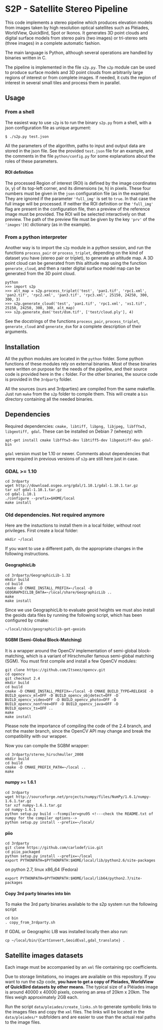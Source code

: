 # S2P - Satellite Stereo Pipeline

This code implements a stereo pipeline which produces elevation models from
images taken by high resolution optical satellites such as Pléiades, WorldView,
QuickBird, Spot or Ikonos. It generates 3D point clouds and digital surface
models from stereo pairs (two images) or tri-stereo sets (three images) in a
complete automatic fashion.

The main language is Python, although several operations are handled by
binaries written in C.

The pipeline is implemented in the file `s2p.py`. The `s2p` module can be used
to produce surface models and 3D point clouds from arbitrarily large regions
of interest or from complete images. If needed, it cuts the region of interest
in several small tiles and process them in parallel.

## Usage

### From a shell
The easiest way to use `s2p` is to run the binary `s2p.py` from a shell, with a
json configuration file as unique argument:

    $ ./s2p.py test.json

All the parameters of the algorithm, paths to input and output data are stored
in the json file. See the provided `test.json` file for an example, and the
comments in the file `python/config.py` for some explanations about the roles
of these parameters.

#### ROI definition

The processed Region of interest (ROI) is defined by the image coordinates (x,
y) of its top-left corner, and its dimensions (w, h) in pixels. These four
numbers must be given in the `json` configuration file (as in the example).
They are ignored if the parameter `'full_img'` is set to `true`. In that case
the full image will be processed. If neither the ROI definition or the
`'full_img'` flag are present in the configuration file, then a preview of the
reference image must be provided. The ROI will be selected interactively on
that preview. The path of the preview file must be given by the key `'prv'` of
the `'images'[0]` dictionary (as in the example).

### From a python interpreter
Another way is to import the `s2p` module in a python session, and run the
functions `process_pair` or `process_triplet`, depending on the kind of dataset
you have (stereo pair or triplet), to generate an altitude map.  A 3D point
cloud can be generated from this altitude map using the function
`generate_cloud`, and then a raster digital surface model map can be generated
from the 3D point cloud.

    python
    >>> import s2p
    >>> alt_map = s2p.process_triplet('test', 'pan1.tif', 'rpc1.xml', 'pan2.tif', 'rpc2.xml', 'pan3.tif', 'rpc3.xml', 25150, 24250, 300, 300, 3)
    >>> s2p.generate_cloud('test', 'pan1.tif', 'rpc1.xml', 'xs1.tif', 25150, 24250, 300, 300, alt_map)
    >>> s2p.generate_dsm('test/dsm.tif', ['test/cloud.ply'], 4)

See the docstrings of the functions `process_pair`, `process_triplet`,
`generate_cloud` and `generate_dsm` for a complete description of their
arguments.

## Installation

All the python modules are located in the `python` folder. Some python
functions of these modules rely on external binaries. Most of these binaries
were written on purpose for the needs of the pipeline, and their source code is
provided here in the `c` folder. For the other binaries, the source code is
provided in the `3rdparty` folder.

All the sources (ours and 3rdparties) are compiled from the same makefile. Just
run `make` from the `s2p` folder to compile them.  This will create a `bin`
directory containing all the needed binaries.

## Dependencies

Required dependencies: `cmake, libtiff, libpng, libjpeg, libfftw3, libgeotiff,
gdal`. These can be installed on Debian 7 (wheezy) with

    apt-get install cmake libfftw3-dev libtiff5-dev libgeotiff-dev gdal-bin

`gdal` version must be 1.10 or newer. Comments about dependencies that were
required in previous versions of `s2p` are still here just in case.

### GDAL >= 1.10

    cd 3rdparty
    wget http://download.osgeo.org/gdal/1.10.1/gdal-1.10.1.tar.gz
    tar xzf gdal-1.10.1.tar.gz
    cd gdal-1.10.1
    ./configure --prefix=$HOME/local
    make install

### Old dependencies. Not required anymore

Here are the instuctions to install them in a local folder, without root
privileges. First create a local folder:

    mkdir ~/local

If you want to use a different path, do the appropriate changes in the
following instructions.

#### GeographicLib

    cd 3rdparty/GeographicLib-1.32
    mkdir build
    cd build
    cmake -D CMAKE_INSTALL_PREFIX=~/local -D GEOGRAPHICLIB_DATA=~/local/share/GeographicLib ..
    make
    make install

Since we use GeographicLib to evaluate geoid heights we must also install the
geoids data files by running the following script, which has been configured by
cmake:

    ~/local/sbin/geographiclib-get-geoids


#### SGBM (Semi-Global Block-Matching)

It is a wrapper around the OpenCV implementation of semi-global block-matching,
which is a variant of Hirschmuller famous semi-global matching (SGM). You must
first compile and install a few OpenCV modules:

    git clone https://github.com/Itseez/opencv.git
    cd opencv
    git checkout 2.4
    mkdir build
    cd build
    cmake -D CMAKE_INSTALL_PREFIX=~/local -D CMAKE_BUILD_TYPE=RELEASE -D BUILD_opencv_ml=OFF -D BUILD_opencv_objdetect=OFF -D BUILD_opencv_video=OFF -D BUILD_opencv_photo=OFF -D BUILD_opencv_nonfree=OFF -D BUILD_opencv_java=OFF -D BUILD_opencv_ts=OFF ..
    make
    make install

Please note the importance of compiling the code of the 2.4 branch, and not the
master branch, since the OpenCV API may change and break the compatibility with
our wrapper.

Now you can compile the SGBM wrapper:

    cd 3rdparty/stereo_hirschmuller_2008
    mkdir build
    cd build
    cmake -D CMAKE_PREFIX_PATH=~/local ..
    make

#### numpy >= 1.6.1

    cd 3rdparty
    wget http://sourceforge.net/projects/numpy/files/NumPy/1.6.1/numpy-1.6.1.tar.gz
    tar xzf numpy-1.6.1.tar.gz
    cd numpy-1.6.1
    python setup.py build --fcompiler=gnu95 <!---check the README.txt of numpy for the compiler options-->
    python setup.py install --prefix=~/local/

#### piio

    cd 3rdparty
    git clone https://github.com/carlodef/iio.git
    cd piio_packaged
    python setup.py install --prefix=~/local
    export PYTHONPATH=$PYTHONPATH:$HOME/local/lib/python2.6/site-packages

on python 2.7, linux x86_64 (Fedora)

    export PYTHONPATH=$PYTHONPATH:$HOME/local/lib64/python2.7/site-packages

#### Copy 3rd party binaries into bin

To make the 3rd party binaries available to the s2p system run the following script

    cd bin
    . copy_from_3rdparty.sh

If GDAL or Geographic LIB was installed locally then also run:

    cp ~/local/bin/{CartConvert,GeoidEval,gdal_translate} .


## Satellite images datasets

Each image must be accompanied by an `xml` file containing rpc coefficients.

Due to storage limitations, no images are available on this repository.  If you
want to run the s2p code, **you have to get a copy of Pleiades, WorldView of
QuickBird datasets by other means.** The typical size of a Pléiades image is
around 40000 x 40000 pixels, covering an area of 20km x 20km. The files weigh
approximately 2GB each.

Run the script `data/pleiades/create_links.sh` to generate symbolic links to
the images files and copy the `xml` files. The links will be located in the
`data/pleiades/*` subfolders and are easier to use than the actual real paths
to the image files.
